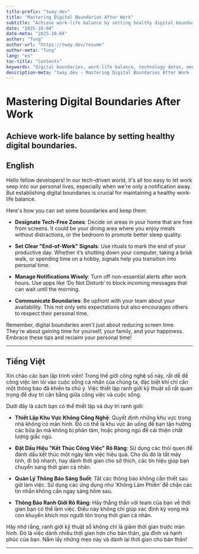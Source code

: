 ```yaml
---
title-prefix: "tway.dev"
title: "Mastering Digital Boundaries After Work"
subtitle: "Achieve work-life balance by setting healthy digital boundaries."
date: "2025-10-04"
date-meta: "2025-10-04"
author: "Tung"
author-url: "https://tway.dev/resume"
author-meta: "Tung"
lang: "en"
toc-title: "Contents"
keywords: "digital boundaries, work-life balance, technology detox, mental health, productivity"
description-meta: "tway.dev - Mastering Digital Boundaries After Work - Achieve work-life balance by setting healthy digital boundaries."
---
```


# Mastering Digital Boundaries After Work
## Achieve work-life balance by setting healthy digital boundaries.

## English
Hello fellow developers! In our tech-driven world, it's all too easy to let work seep into our personal lives, especially when we're only a notification away. But establishing digital boundaries is crucial for maintaining a healthy work-life balance.

Here's how you can set some boundaries and keep them:

- **Designate Tech-Free Zones**: Decide on areas in your home that are free from screens. It could be your dining area where you enjoy meals without distractions, or the bedroom to promote better sleep quality.

- **Set Clear "End-of-Work" Signals**: Use rituals to mark the end of your productive day. Whether it’s shutting down your computer, taking a brisk walk, or spending time on a hobby, signals help you transition into personal time.

- **Manage Notifications Wisely**: Turn off non-essential alerts after work hours. Use apps like ‘Do Not Disturb’ to block incoming messages that can wait until the morning.

- **Communicate Boundaries**: Be upfront with your team about your availability. This not only sets expectations but also encourages others to respect their personal time.

Remember, digital boundaries aren't just about reducing screen time. They're about gaining time for yourself, your family, and your happiness. Embrace these tips and reclaim your personal time!

---

## Tiếng Việt
Xin chào các bạn lập trình viên! Trong thế giới công nghệ số này, rất dễ để công việc len lỏi vào cuộc sống cá nhân của chúng ta, đặc biệt khi chỉ cần một thông báo đã khiến ta chú ý. Việc thiết lập ranh giới kỹ thuật số rất quan trọng để duy trì cân bằng giữa công việc và cuộc sống.

Dưới đây là cách bạn có thể thiết lập và duy trì ranh giới:

- **Thiết Lập Khu Vực Không Công Nghệ**: Quyết định những khu vực trong nhà không có màn hình. Đó có thể là khu vực ăn uống để bạn tận hưởng các bữa ăn mà không bị phân tâm, hoặc phòng ngủ để cải thiện chất lượng giấc ngủ.

- **Đặt Dấu Hiệu "Kết Thúc Công Việc" Rõ Ràng**: Sử dụng các thói quen để đánh dấu kết thúc một ngày làm việc hiệu quả. Cho dù đó là tắt máy tính, đi bộ nhanh, hay dành thời gian cho sở thích, các tín hiệu giúp bạn chuyển sang thời gian cá nhân.

- **Quản Lý Thông Báo Sáng Suốt**: Tắt các thông báo không cần thiết sau giờ làm việc. Sử dụng các ứng dụng như ‘Không Làm Phiền’ để chặn các tin nhắn không cần ngay sáng hôm sau.

- **Thông Báo Ranh Giới Rõ Ràng**: Hãy thẳng thắn với team của bạn về thời gian bạn có thể làm việc. Điều này không chỉ giúp xác định kỳ vọng mà còn khuyến khích mọi người tôn trọng thời gian cá nhân.

Hãy nhớ rằng, ranh giới kỹ thuật số không chỉ là giảm thời gian trước màn hình. Đó là việc dành nhiều thời gian hơn cho bản thân, gia đình và hạnh phúc của bạn. Nắm lấy những mẹo này và dành lại thời gian cho bản thân!

---